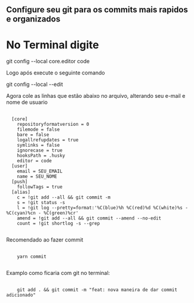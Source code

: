 ## Configure seu git para os commits mais rapidos e organizados ##

# No Terminal digite

<p> git config --local core.editor code </p>

<p> Logo após execute o seguinte comando </p>

<p> git config --local --edit </p>

<p> Agora cole as linhas que estão abaixo no arquivo,
alterando seu e-mail e nome de usuario </p>

<pre>
  <code>
  [core]
    repositoryformatversion = 0
    filemode = false
    bare = false
    logallrefupdates = true
    symlinks = false
    ignorecase = true
    hooksPath = .husky
    editor = code
  [user]
    email = SEU_EMAIL
    name = SEU_NOME
  [push]
    followTags = true
  [alias]
    c = !git add --all && git commit -m
    s = !git status -s
    l = !git log --pretty=format:'%C(blue)%h %C(red)%d %C(white)%s - %C(cyan)%cn - %C(green)%cr'
    amend = !git add --all && git commit --amend --no-edit
    count = !git shortlog -s --grep
  </code>
</pre>

<p>Recomendado ao fazer commit</p>

<pre>
  <code>
    yarn commit
  </code>
</pre>

<p>Examplo como ficaria com git no terminal:</p>

<pre>
  <code>
    git add . && git commit -m "feat: nova maneira de dar commit adicionado"
  </code>
</pre>




